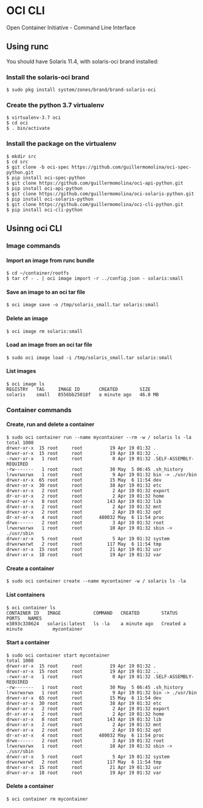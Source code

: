 # OCI CLI

Open Container Initiative - Command Line Interface

## Using runc

You should have Solaris 11.4, with solaris-oci brand installed:

### Install the solaris-oci brand

```
$ sudo pkg install system/zones/brand/brand-solaris-oci
```

### Create the python 3.7 virtualenv

```
$ virtualenv-3.7 oci
$ cd oci
$ . bin/activate
```

### Install the package on the virtualenv

```
$ mkdir src
$ cd src
$ git clone -b oci-spec https://github.com/guillermomolina/oci-spec-python.git
$ pip install oci-spec-python
$ git clone https://github.com/guillermomolina/oci-api-python.git
$ pip install oci-api-python
$ git clone https://github.com/guillermomolina/oci-solaris-python.git
$ pip install oci-solaris-python
$ git clone https://github.com/guillermomolina/oci-cli-python.git
$ pip install oci-cli-python
```

## Usinng oci CLI

### Image commands

#### Import an image from runc bundle

```
$ cd ~/container/rootfs
$ tar cf - . | oci image import -r ../config.json - solaris:small
```

#### Save an image to an oci tar file

```
$ oci image save -o /tmp/solaris_small.tar solaris:small
```

#### Delete an image

```
$ oci image rm solaris:small
```

#### Load an image from an oci tar file

```
$ sudo oci image load -i /tmp/solaris_small.tar solaris:small
```

#### List images

```
$ oci image ls
REGISTRY   TAG     IMAGE ID       CREATED        SIZE   
solaris    small   8556bb25018f   a minute ago   46.0 MB
```


### Container commands

#### Create, run and delete a container

```
$ sudo oci container run --name mycontainer --rm -w / solaris ls -la
total 1008
drwxr-xr-x  15 root     root          19 Apr 19 01:32 .
drwxr-xr-x  15 root     root          19 Apr 19 01:32 ..
-rwxr-xr-x   1 root     root           0 Apr 19 01:32 .SELF-ASSEMBLY-REQUIRED
-rw-------   1 root     root          30 May  5 06:45 .sh_history
lrwxrwxrwx   1 root     root           9 Apr 19 01:32 bin -> ./usr/bin
drwxr-xr-x  65 root     root          15 May  6 11:54 dev
drwxr-xr-x  30 root     root          38 Apr 19 01:32 etc
drwxr-xr-x   2 root     root           2 Apr 19 01:32 export
dr-xr-xr-x   2 root     root           2 Apr 19 01:32 home
drwxr-xr-x   8 root     root         143 Apr 19 01:32 lib
drwxr-xr-x   2 root     root           2 Apr 19 01:32 mnt
drwxr-xr-x   2 root     root           2 Apr 19 01:32 opt
dr-xr-xr-x   4 root     root      480032 May  6 11:54 proc
drwx------   2 root     root           3 Apr 19 01:32 root
lrwxrwxrwx   1 root     root          10 Apr 19 01:32 sbin -> ./usr/sbin
drwxr-xr-x   5 root     root           5 Apr 19 01:32 system
drwxrwxrwt   2 root     root         117 May  6 11:54 tmp
drwxr-xr-x  15 root     root          21 Apr 19 01:32 usr
drwxr-xr-x  18 root     root          19 Apr 19 01:32 var
```

#### Create a container

```
$ sudo oci container create --name mycontainer -w / solaris ls -la
```

#### List containers

```
$ oci container ls
CONTAINER ID   IMAGE            COMMAND   CREATED        STATUS             PORTS   NAMES      
e3893c338624   solaris:latest   ls -la    a minute ago   Created a minute           mycontainer
```


#### Start a container

```
$ sudo oci container start mycontainer
total 1008
drwxr-xr-x  15 root     root          19 Apr 19 01:32 .
drwxr-xr-x  15 root     root          19 Apr 19 01:32 ..
-rwxr-xr-x   1 root     root           0 Apr 19 01:32 .SELF-ASSEMBLY-REQUIRED
-rw-------   1 root     root          30 May  5 06:45 .sh_history
lrwxrwxrwx   1 root     root           9 Apr 19 01:32 bin -> ./usr/bin
drwxr-xr-x  65 root     root          15 May  6 11:54 dev
drwxr-xr-x  30 root     root          38 Apr 19 01:32 etc
drwxr-xr-x   2 root     root           2 Apr 19 01:32 export
dr-xr-xr-x   2 root     root           2 Apr 19 01:32 home
drwxr-xr-x   8 root     root         143 Apr 19 01:32 lib
drwxr-xr-x   2 root     root           2 Apr 19 01:32 mnt
drwxr-xr-x   2 root     root           2 Apr 19 01:32 opt
dr-xr-xr-x   4 root     root      480032 May  6 11:54 proc
drwx------   2 root     root           3 Apr 19 01:32 root
lrwxrwxrwx   1 root     root          10 Apr 19 01:32 sbin -> ./usr/sbin
drwxr-xr-x   5 root     root           5 Apr 19 01:32 system
drwxrwxrwt   2 root     root         117 May  6 11:54 tmp
drwxr-xr-x  15 root     root          21 Apr 19 01:32 usr
drwxr-xr-x  18 root     root          19 Apr 19 01:32 var
```

#### Delete a container

```
$ oci container rm mycontainer
```


